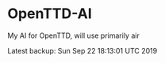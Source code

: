 # OpenTTD-AI
My AI for OpenTTD, will use primarily air

Latest backup: Sun Sep 22 18:13:01 UTC 2019
